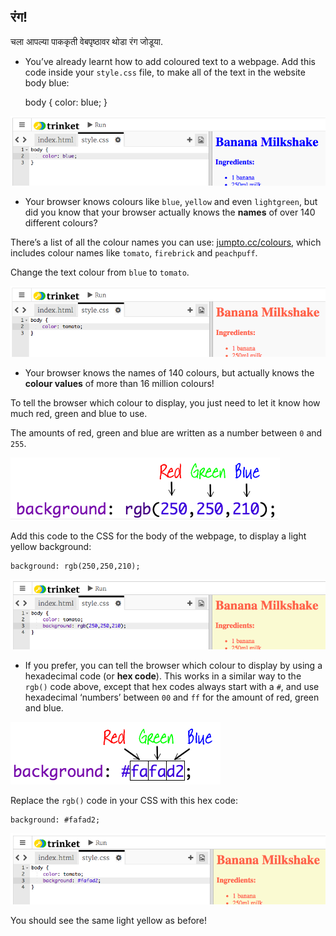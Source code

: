 ## रंग!

चला आपल्या पाककृती वेबपृष्ठावर थोडा रंग जोडूया.

+ You’ve already learnt how to add coloured text to a webpage. Add this code inside your `style.css` file, to make all of the text in the website body blue:

    body {
        color: blue;
    }
    

![screenshot](images/recipe-blue.png)

+ Your browser knows colours like `blue`, `yellow` and even `lightgreen`, but did you know that your browser actually knows the **names** of over 140 different colours?

There’s a list of all the colour names you can use: [jumpto.cc/colours](http://jumpto.cc/colours), which includes colour names like `tomato`, `firebrick` and `peachpuff`.

Change the text colour from `blue` to `tomato`.

![screenshot](images/recipe-tomato.png)

+ Your browser knows the names of 140 colours, but actually knows the **colour values** of more than 16 million colours!

To tell the browser which colour to display, you just need to let it know how much red, green and blue to use.

The amounts of red, green and blue are written as a number between `0` and `255`.

![screenshot](images/recipe-rgb-img.png)

Add this code to the CSS for the body of the webpage, to display a light yellow background:

    background: rgb(250,250,210);
    

![screenshot](images/recipe-rgb.png)

+ If you prefer, you can tell the browser which colour to display by using a hexadecimal code (or **hex code**). This works in a similar way to the `rgb()` code above, except that hex codes always start with a `#`, and use hexadecimal ‘numbers’ between `00` and `ff` for the amount of red, green and blue.

![screenshot](images/recipe-hex-img.png)

Replace the `rgb()` code in your CSS with this hex code:

    background: #fafad2;
    

![screenshot](images/recipe-hex.png)

You should see the same light yellow as before!